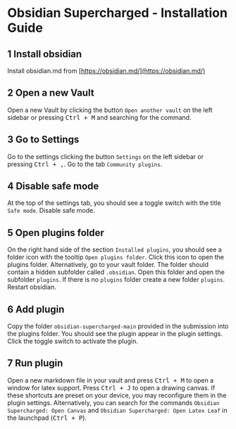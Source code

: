 # Obsidian Supercharged - Installation Guide

## 1 Install obsidian
Install obsidian.md from [https://obsidian.md/](https://obsidian.md/)

## 2 Open a new Vault
Open a new Vault by clicking the button `Open another vault` on the left sidebar or pressing <kbd>Ctrl + M</kbd> and searching for the command.

## 3 Go to Settings
Go to the settings clicking the button `Settings` on the left sidebar or pressing <kbd>Ctrl + ,</kbd>. Go to the tab `Community plugins`.

## 4 Disable safe mode
At the top of the settings tab, you should see a toggle switch with the title `Safe mode`. Disable safe mode.

## 5 Open plugins folder
On the right hand side of the section `Installed plugins`, you should see a folder icon with the tooltip `Open plugins folder`. Click this icon to open the plugins folder. Alternatively, go to your vault folder. The folder should contain a hidden subfolder called `.obsidian`. Open this folder and open the subfolder `plugins`. If there is no `plugins` folder create a new folder `plugins`. Restart obsidian.

## 6 Add plugin
Copy the folder `obsidian-supercharged-main` provided in the submission into the plugins folder. You should see the plugin appear in the plugin settings. Click the toggle switch to activate the plugin.

## 7 Run plugin
Open a new markdown file in your vault and press <kbd>Ctrl + M</kbd> to open a window for latex support. Press <kbd>Ctrl + J</kbd> to open a drawing canvas. If these shortcuts are preset on your device, you may reconfigure them in the plugin settings. Alternatively, you can search for the commands `Obsidian Supercharged: Open Canvas` and `Obsidian Supercharged: Open Latex Leaf` in the launchpad (<kbd>Ctrl + P</kbd>).
